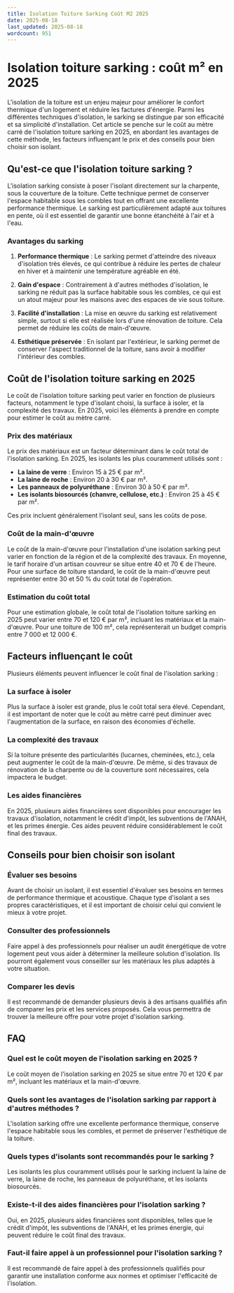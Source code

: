 ```yaml
---
title: Isolation Toiture Sarking Coût M2 2025
date: 2025-08-18
last_updated: 2025-08-18
wordcount: 951
---
```


# Isolation toiture sarking : coût m² en 2025

L'isolation de la toiture est un enjeu majeur pour améliorer le confort thermique d'un logement et réduire les factures d'énergie. Parmi les différentes techniques d'isolation, le sarking se distingue par son efficacité et sa simplicité d'installation. Cet article se penche sur le coût au mètre carré de l'isolation toiture sarking en 2025, en abordant les avantages de cette méthode, les facteurs influençant le prix et des conseils pour bien choisir son isolant.

## Qu'est-ce que l'isolation toiture sarking ?

L'isolation sarking consiste à poser l'isolant directement sur la charpente, sous la couverture de la toiture. Cette technique permet de conserver l'espace habitable sous les combles tout en offrant une excellente performance thermique. Le sarking est particulièrement adapté aux toitures en pente, où il est essentiel de garantir une bonne étanchéité à l'air et à l'eau.

### Avantages du sarking

1. **Performance thermique** : Le sarking permet d'atteindre des niveaux d'isolation très élevés, ce qui contribue à réduire les pertes de chaleur en hiver et à maintenir une température agréable en été.
   
2. **Gain d'espace** : Contrairement à d'autres méthodes d'isolation, le sarking ne réduit pas la surface habitable sous les combles, ce qui est un atout majeur pour les maisons avec des espaces de vie sous toiture.

3. **Facilité d'installation** : La mise en œuvre du sarking est relativement simple, surtout si elle est réalisée lors d'une rénovation de toiture. Cela permet de réduire les coûts de main-d'œuvre.

4. **Esthétique préservée** : En isolant par l'extérieur, le sarking permet de conserver l'aspect traditionnel de la toiture, sans avoir à modifier l'intérieur des combles.

## Coût de l'isolation toiture sarking en 2025

Le coût de l'isolation toiture sarking peut varier en fonction de plusieurs facteurs, notamment le type d'isolant choisi, la surface à isoler, et la complexité des travaux. En 2025, voici les éléments à prendre en compte pour estimer le coût au mètre carré.

### Prix des matériaux

Le prix des matériaux est un facteur déterminant dans le coût total de l'isolation sarking. En 2025, les isolants les plus couramment utilisés sont :

- **La laine de verre** : Environ 15 à 25 € par m².
- **La laine de roche** : Environ 20 à 30 € par m².
- **Les panneaux de polyuréthane** : Environ 30 à 50 € par m².
- **Les isolants biosourcés (chanvre, cellulose, etc.)** : Environ 25 à 45 € par m².

Ces prix incluent généralement l'isolant seul, sans les coûts de pose.

### Coût de la main-d'œuvre

Le coût de la main-d'œuvre pour l'installation d'une isolation sarking peut varier en fonction de la région et de la complexité des travaux. En moyenne, le tarif horaire d'un artisan couvreur se situe entre 40 et 70 € de l'heure. Pour une surface de toiture standard, le coût de la main-d'œuvre peut représenter entre 30 et 50 % du coût total de l'opération.

### Estimation du coût total

Pour une estimation globale, le coût total de l'isolation toiture sarking en 2025 peut varier entre 70 et 120 € par m², incluant les matériaux et la main-d'œuvre. Pour une toiture de 100 m², cela représenterait un budget compris entre 7 000 et 12 000 €.

## Facteurs influençant le coût

Plusieurs éléments peuvent influencer le coût final de l'isolation sarking :

### La surface à isoler

Plus la surface à isoler est grande, plus le coût total sera élevé. Cependant, il est important de noter que le coût au mètre carré peut diminuer avec l'augmentation de la surface, en raison des économies d'échelle.

### La complexité des travaux

Si la toiture présente des particularités (lucarnes, cheminées, etc.), cela peut augmenter le coût de la main-d'œuvre. De même, si des travaux de rénovation de la charpente ou de la couverture sont nécessaires, cela impactera le budget.

### Les aides financières

En 2025, plusieurs aides financières sont disponibles pour encourager les travaux d'isolation, notamment le crédit d'impôt, les subventions de l'ANAH, et les primes énergie. Ces aides peuvent réduire considérablement le coût final des travaux.

## Conseils pour bien choisir son isolant

### Évaluer ses besoins

Avant de choisir un isolant, il est essentiel d'évaluer ses besoins en termes de performance thermique et acoustique. Chaque type d'isolant a ses propres caractéristiques, et il est important de choisir celui qui convient le mieux à votre projet.

### Consulter des professionnels

Faire appel à des professionnels pour réaliser un audit énergétique de votre logement peut vous aider à déterminer la meilleure solution d'isolation. Ils pourront également vous conseiller sur les matériaux les plus adaptés à votre situation.

### Comparer les devis

Il est recommandé de demander plusieurs devis à des artisans qualifiés afin de comparer les prix et les services proposés. Cela vous permettra de trouver la meilleure offre pour votre projet d'isolation sarking.

## FAQ

### Quel est le coût moyen de l'isolation sarking en 2025 ?

Le coût moyen de l'isolation sarking en 2025 se situe entre 70 et 120 € par m², incluant les matériaux et la main-d'œuvre.

### Quels sont les avantages de l'isolation sarking par rapport à d'autres méthodes ?

L'isolation sarking offre une excellente performance thermique, conserve l'espace habitable sous les combles, et permet de préserver l'esthétique de la toiture.

### Quels types d'isolants sont recommandés pour le sarking ?

Les isolants les plus couramment utilisés pour le sarking incluent la laine de verre, la laine de roche, les panneaux de polyuréthane, et les isolants biosourcés.

### Existe-t-il des aides financières pour l'isolation sarking ?

Oui, en 2025, plusieurs aides financières sont disponibles, telles que le crédit d'impôt, les subventions de l'ANAH, et les primes énergie, qui peuvent réduire le coût final des travaux.

### Faut-il faire appel à un professionnel pour l'isolation sarking ?

Il est recommandé de faire appel à des professionnels qualifiés pour garantir une installation conforme aux normes et optimiser l'efficacité de l'isolation.
